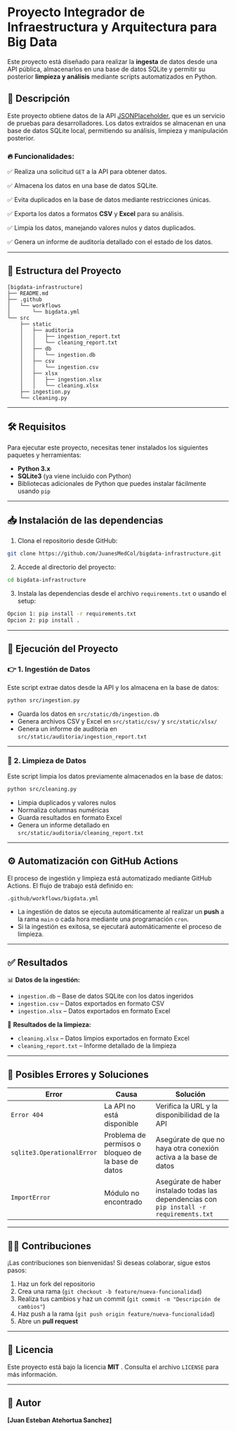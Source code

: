 
# Proyecto Integrador de Infraestructura y Arquitectura para Big Data

Este proyecto está diseñado para realizar la **ingesta** de datos desde una API pública, almacenarlos en una base de datos SQLite y permitir su posterior **limpieza y análisis** mediante scripts automatizados en Python.

## 🚀 **Descripción**

Este proyecto obtiene datos de la API [JSONPlaceholder](https://jsonplaceholder.typicode.com/posts), que es un servicio de pruebas para desarrolladores. Los datos extraídos se almacenan en una base de datos SQLite local, permitiendo su análisis, limpieza y manipulación posterior.

### 🔥 **Funcionalidades:**

✅ Realiza una solicitud `GET` a la API para obtener datos.

✅ Almacena los datos en una base de datos SQLite.

✅ Evita duplicados en la base de datos mediante restricciones únicas.

✅ Exporta los datos a formatos **CSV** y **Excel** para su análisis.

✅ Limpia los datos, manejando valores nulos y datos duplicados.

✅ Genera un informe de auditoría detallado con el estado de los datos.

---

## 📂 **Estructura del Proyecto**

```
[bigdata-infrastructure]
├── README.md
├── .github
│   └── workflows
│       └── bigdata.yml
└── src
    ├── static
    │   ├── auditoria
    │   │   ├── ingestion_report.txt
    │   │   └── cleaning_report.txt
    │   ├── db
    │   │   └── ingestion.db
    │   ├── csv
    │   │   └── ingestion.csv
    │   ├── xlsx
    │   │   ├── ingestion.xlsx
    │   │   └── cleaning.xlsx
    ├── ingestion.py
    └── cleaning.py
```

---

## 🛠️ **Requisitos**

Para ejecutar este proyecto, necesitas tener instalados los siguientes paquetes y herramientas:

* **Python 3.x**
* **SQLite3** (ya viene incluido con Python)
* Bibliotecas adicionales de Python que puedes instalar fácilmente usando `pip`

---

## 📥 **Instalación de las dependencias**

1. Clona el repositorio desde GitHub:

```bash
git clone https://github.com/JuanesMedCol/bigdata-infrastructure.git
```

2. Accede al directorio del proyecto:

```bash
cd bigdata-infrastructure
```

3. Instala las dependencias desde el archivo `requirements.txt` o usando el setup:

```bash
Opcion 1: pip install -r requirements.txt
Opcion 2: pip install .
```

---

## 🚀 **Ejecución del Proyecto**

### 👉 **1. Ingestión de Datos**

Este script extrae datos desde la API y los almacena en la base de datos:

```bash
python src/ingestion.py
```

* Guarda los datos en `src/static/db/ingestion.db`
* Genera archivos CSV y Excel en `src/static/csv/` y `src/static/xlsx/`
* Genera un informe de auditoría en `src/static/auditoria/ingestion_report.txt`

---

### 🧹 **2. Limpieza de Datos**

Este script limpia los datos previamente almacenados en la base de datos:

```bash
python src/cleaning.py
```

* Limpia duplicados y valores nulos
* Normaliza columnas numéricas
* Guarda resultados en formato Excel
* Genera un informe detallado en `src/static/auditoria/cleaning_report.txt`

---

## ⚙️ **Automatización con GitHub Actions**

El proceso de ingestión y limpieza está automatizado mediante GitHub Actions. El flujo de trabajo está definido en:

```
.github/workflows/bigdata.yml
```

* La ingestión de datos se ejecuta automáticamente al realizar un **push** a la rama `main` o cada hora mediante una programación `cron`.
* Si la ingestión es exitosa, se ejecutará automáticamente el proceso de limpieza.

---

## ✅ **Resultados**

📊 **Datos de la ingestión:**

* `ingestion.db` – Base de datos SQLite con los datos ingeridos
* `ingestion.csv` – Datos exportados en formato CSV
* `ingestion.xlsx` – Datos exportados en formato Excel

🧽 **Resultados de la limpieza:**

* `cleaning.xlsx` – Datos limpios exportados en formato Excel
* `cleaning_report.txt` – Informe detallado de la limpieza

---

## 🚨 **Posibles Errores y Soluciones**

| Error                        | Causa                                              | Solución                                                                                    |
| ---------------------------- | -------------------------------------------------- | -------------------------------------------------------------------------------------------- |
| `Error 404`                | La API no está disponible                         | Verifica la URL y la disponibilidad de la API                                                |
| `sqlite3.OperationalError` | Problema de permisos o bloqueo de la base de datos | Asegúrate de que no haya otra conexión activa a la base de datos                           |
| `ImportError`              | Módulo no encontrado                              | Asegúrate de haber instalado todas las dependencias con `pip install -r requirements.txt` |

---

## 👨‍💻 **Contribuciones**

¡Las contribuciones son bienvenidas! Si deseas colaborar, sigue estos pasos:

1. Haz un fork del repositorio
2. Crea una rama (`git checkout -b feature/nueva-funcionalidad`)
3. Realiza tus cambios y haz un commit (`git commit -m "Descripción de cambios"`)
4. Haz push a la rama (`git push origin feature/nueva-funcionalidad`)
5. Abre un **pull request**

---

## 📃 **Licencia**

Este proyecto está bajo la licencia  **MIT** . Consulta el archivo `LICENSE` para más información.

---

## 🌟 **Autor**

**[Juan Esteban Atehortua Sanchez]**
